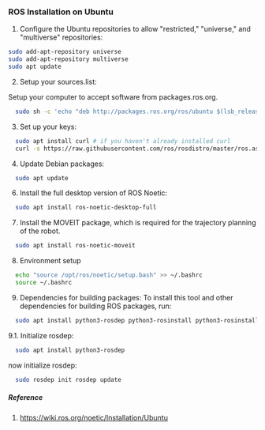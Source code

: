 ### ROS Installation on Ubuntu

 

1. Configure the Ubuntu repositories to allow "restricted," "universe," and "multiverse" repositories:  

```bash
sudo add-apt-repository universe
sudo add-apt-repository multiverse
sudo apt update
```
2. Setup your sources.list:  

Setup your computer to accept software from packages.ros.org.
```bash
  sudo sh -c 'echo "deb http://packages.ros.org/ros/ubuntu $(lsb_release -sc) main" > /etc/apt/sources.list.d/ros-latest.list'
```
3. Set up your keys:  

```bash
  sudo apt install curl # if you haven't already installed curl
  curl -s https://raw.githubusercontent.com/ros/rosdistro/master/ros.asc | sudo apt-key add -
  ```
4. Update Debian packages:  

```bash
  sudo apt update
```
6. Install the full desktop version of ROS Noetic:  

```bash
  sudo apt install ros-noetic-desktop-full
```
7. Install the MOVEIT package, which is required for the trajectory planning of the robot.

```bash
  sudo apt install ros-noetic-moveit
```
8. Environment setup
```bash
  echo "source /opt/ros/noetic/setup.bash" >> ~/.bashrc
  source ~/.bashrc
```
9. Dependencies for building packages:
To install this tool and other dependencies for building ROS packages, run:  

```bash
  sudo apt install python3-rosdep python3-rosinstall python3-rosinstall-generator python3-wstool build-essential
```
9.1. Initialize rosdep:   

```bash
  sudo apt install python3-rosdep
```      
now initialize rosdep:  

```bash
  sudo rosdep init rosdep update
```

##### Reference

1. https://wiki.ros.org/noetic/Installation/Ubuntu
